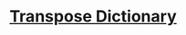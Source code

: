 # [Transpose Dictionary](https://app.codesignal.com/arcade/python-arcade/caravan-of-collections/3q55u2MWA2Rw5HvmM/)
